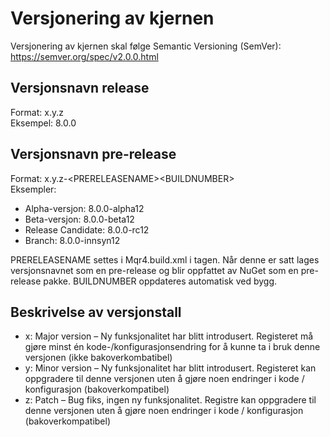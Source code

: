 # Versjonering av kjernen
Versjonering av kjernen skal følge Semantic Versioning (SemVer): https://semver.org/spec/v2.0.0.html

## Versjonsnavn release
Format: x.y.z  
Eksempel: 8.0.0

## Versjonsnavn pre-release
Format: x.y.z-\<PRERELEASENAME>\<BUILDNUMBER>  
Eksempler:
- Alpha-versjon: 8.0.0-alpha12
- Beta-versjon: 8.0.0-beta12
- Release Candidate: 8.0.0-rc12
- Branch: 8.0.0-innsyn12

PRERELEASENAME settes i Mqr4.build.xml i <PrereleaseName> tagen. Når denne er satt lages versjonsnavnet som en pre-release og blir oppfattet av NuGet som en pre-release pakke. BUILDNUMBER oppdateres automatisk ved bygg.

## Beskrivelse av versjonstall
- x: Major version – Ny funksjonalitet har blitt introdusert. Registeret må gjøre minst én kode-/konfigurasjonsendring for å kunne ta i bruk denne versjonen (ikke bakoverkombatibel)
- y: Minor version – Ny funksjonalitet har blitt introdusert. Registeret kan oppgradere til denne versjonen uten å gjøre noen endringer i kode / konfigurasjon (bakoverkompatibel)
- z: Patch – Bug fiks, ingen ny funksjonalitet. Registre kan oppgradere til denne versjonen uten å gjøre noen endringer i kode  / konfigurasjon (bakoverkompatibel)
